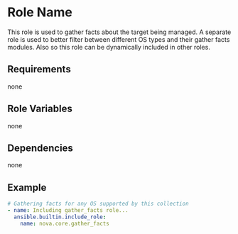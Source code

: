 # Role Name

This role is used to gather facts about the target being managed. A separate role is used to better filter between different OS types and their gather facts modules. Also so this role can be dynamically included in other roles.

## Requirements

none

## Role Variables

none

## Dependencies

none

## Example

```yml
# Gathering facts for any OS supported by this collection
- name: Including gather_facts role...
  ansible.builtin.include_role:
    name: nova.core.gather_facts
```
